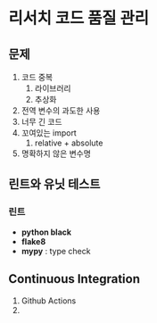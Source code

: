 # 리서치 코드 품질 관리

## 문제 
1. 코드 중복
   1. 라이브러리
   2. 추상화
2. 전역 변수의 과도한 사용
3. 너무 긴 코드
4. 꼬여있는 import   
   1. relative + absolute
5. 명확하지 않은 변수명


## 린트와 유닛 테스트
### 린트      
* __python black__        
* __flake8__
* __mypy__ : type check


## Continuous Integration        
1. Github Actions          
2. 

